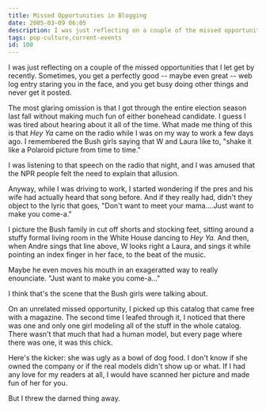 ```yaml
---
title: Missed Opportunities in Blogging
date: 2005-03-09 06:05
description: I was just reflecting on a couple of the missed opportunities that I let get by recently. Sometimes, you get a perfectly good -- maybe even great -- web log entry staring you in the face, and you get busy doing other things and never get it posted.
tags: pop-culture,current-events
id: 100
---
```

I was just reflecting on a couple of the missed opportunities that I let get by recently. Sometimes, you get a perfectly good -- maybe even great -- web log entry staring you in the face, and you get busy doing other things and never get it posted.

The most glaring omission is that I got through the entire election season last fall without making much fun of either bonehead candidate. I guess I was tired about hearing about it all of the time.  What made me thing of this is that <i>Hey Ya</i> came on the radio while I was on my way to work a few days ago. I remembered the Bush girls saying that W and Laura like to, "shake it like a Polaroid picture from time to time."

I was listening to that speech on the radio that night, and I was amused that the NPR people felt the need to explain that allusion.

Anyway, while I was driving to work, I started wondering if the pres and his wife had actually heard that song before. And if they really had, didn't they object to the lyric that goes, "Don't want to meet your mama....Just want to make you come-a."

I picture the Bush family in cut off shorts and stocking feet, sitting around a stuffy formal living room in the White House dancing to <i>Hey Ya.</i> And then, when Andre sings that line above, W looks right a Laura, and sings it while pointing an index finger in her face, to the beat of the music. 

Maybe he even moves his mouth in an exageratted way to really enounciate.  "Just want to make you come-a..."

I think that's the scene that the Bush girls were talking about.

On an unrelated missed opportunity, I picked up this catalog that came free with a magazine. The second time I leafed through it, I noticed that there was one and only one girl modeling all of the stuff in the whole catalog. There wasn't that much that had a human model, but every page where there was one, it was this chick.

Here's the kicker: she was ugly as a bowl of dog food. I don't know if she owned the company or if the real models didn't show up or what. If I had any love for my readers at all, I would have scanned her picture and made fun of her for you.

But I threw the darned thing away.

